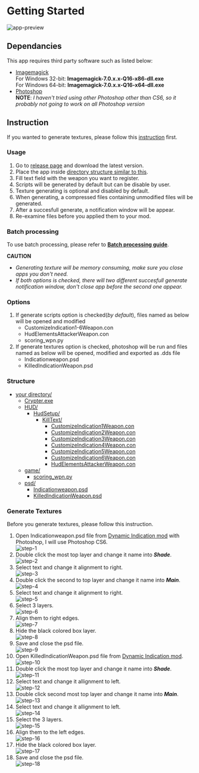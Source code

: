 # Getting Started
![app-preview](https://github.com/severusDude/BF2Dynamic-Indication-Generator/blob/master/common/images/beta1.7.3-preview.png "App Preview")
## Dependancies
This app requires third party software such as listed below:
* [Imagemagick](https://imagemagick.org/script/download.php)\
  For Windows 32-bit: **Imagemagick-7.0.x.x-Q16-x86-dll.exe**\
  For Windows 64-bit: **Imagemagick-7.0.x.x-Q16-x64-dll.exe**
* [Photoshop](https://www.adobe.com/products/photoshop.html)\
  **NOTE**: 
  *I haven't tried using other Photoshop other than CS6, so it probably not going to work on all Photoshop version*
## Instruction
If you wanted to generate textures, please follow this [instruction](https://github.com/severusDude/BF2Dynamic-Indication-Generator/blob/master/INSTRUCTION.md#generate-textures) first.
### Usage
1. Go to [release page](https://github.com/severusDude/BF2Dynamic-Indication-Generator/releases) and download the latest version.
2. Place the app inside [directory structure similar to this](https://github.com/severusDude/BF2Dynamic-Indication-Generator/blob/master/INSTRUCTION.md#structure).
2. Fill text field with the weapon you want to register.
3. Scripts will be generated by default but can be disable by user.
4. Texture generating is optional and disabled by default.
5. When generating, a compressed files containing unmodified files will be generated.
6. After a succesfull generate, a notification window will be appear.
7. Re-examine files before you applied them to your mod.

### Batch processing
To use batch processing, please refer to [**Batch processing guide**](https://github.com/severusDude/BF2Dynamic-Indication-Generator/blob/master/README_BATCH.md).

**CAUTION**
* *Generating texture will be memory consuming, make sure you close apps you don't need.*
* *If both options is checked, there will two different succesfull generate notification window, don't close app before the second one appear.*

### Options
1. If generate scripts option is checked(*by default*), files named as below will be opened and modified
   * CustomizeIndication1-6Weapon.con
   * HudElementsAttackerWeapon.con
   * scoring_wpn.py
2. If generate textures option is checked, photoshop will be run and files named as below will be opened, modified and exported as .dds file
   * Indicationweapon.psd
   * KilledIndicationWeapon.psd

### Structure
* [your directory/]()
  * [Crypter.exe]()
  * [HUD/]()
    * [HudSetup/]()
      * [KillText/]()
        * [CustomizeIndication1Weapon.con]()
        * [CustomizeIndication2Weapon.con]()
        * [CustomizeIndication3Weapon.con]()
        * [CustomizeIndication4Weapon.con]()
        * [CustomizeIndication5Weapon.con]()
        * [CustomizeIndication6Weapon.con]()
        * [HudElementsAttackerWeapon.con]()
  * [game/]()
    * [scoring_wpn.py]()
  * [psd/]()
    * [Indicationweapon.psd]()
    * [KilledIndicationWeapon.psd]()

### Generate Textures
Before you generate textures, please follow this instruction.
1. Open Indicationweapon.psd file from [Dynamic Indication mod](https://www.moddb.com/mods/dynamic-indication-v40-released) with Photoshop, I will use Photoshop CS6.\
   ![step-1](https://github.com/severusDude/BF2Dynamic-Indication-Generator/blob/master/common/images/psd-tutorial/psd-tutorial1.png "Step 1")
2. Double click the most top layer and change it name into ***Shade***.\
   ![step-2](https://github.com/severusDude/BF2Dynamic-Indication-Generator/blob/master/common/images/psd-tutorial/psd-tutorial2.png "Step 2")
3. Select text and change it alignment to right.\
   ![step-3](https://github.com/severusDude/BF2Dynamic-Indication-Generator/blob/master/common/images/psd-tutorial/psd-tutorial3.png "Step 3")
4. Double click the second to top layer and change it name into ***Main***.\
   ![step-4](https://github.com/severusDude/BF2Dynamic-Indication-Generator/blob/master/common/images/psd-tutorial/psd-tutorial4.png "Step 4")
5. Select text and change it alignment to right.\
   ![step-5](https://github.com/severusDude/BF2Dynamic-Indication-Generator/blob/master/common/images/psd-tutorial/psd-tutorial5.png "Step 5")
6. Select 3 layers.\
   ![step-6](https://github.com/severusDude/BF2Dynamic-Indication-Generator/blob/master/common/images/psd-tutorial/psd-tutorial6.png "Step 6")
7. Align them to right edges.\
   ![step-7](https://github.com/severusDude/BF2Dynamic-Indication-Generator/blob/master/common/images/psd-tutorial/psd-tutorial7.png "Step 7")
8. Hide the black colored box layer.\
   ![step-8](https://github.com/severusDude/BF2Dynamic-Indication-Generator/blob/master/common/images/psd-tutorial/psd-tutorial8.png "Step 8")
9. Save and close the psd file.\
   ![step-9](https://github.com/severusDude/BF2Dynamic-Indication-Generator/blob/master/common/images/psd-tutorial/psd-tutorial9.png "Step 9")
10. Open KilledIndicationWeapon.psd file from [Dynamic Indication mod](https://www.moddb.com/mods/dynamic-indication-v40-released).\
   ![step-10](https://github.com/severusDude/BF2Dynamic-Indication-Generator/blob/master/common/images/psd-tutorial/psd-tutorial10.png "Step 10")
11. Double click the most top layer and change it name into ***Shade***.\
   ![step-11](https://github.com/severusDude/BF2Dynamic-Indication-Generator/blob/master/common/images/psd-tutorial/psd-tutorial11.png "Step 11")
12. Select text and change it allignment to left.\
   ![step-12](https://gtihub.com/severusDude/BF2Dynamic-Indication-Generator/blob/master/common/images/psd-tutorial/psd-tutorial12.png "Step 12")
13. Double click second most top layer and change it name into ***Main***.\
   ![step-13](https://github.com/severusDude/BF2Dynamic-Indication-Generator/blob/master/common/images/psd-tutorial/psd-tutorial10.png "Step 13")
14. Select text and change it allignment to left.\
   ![step-14](https://github.com/severusDude/BF2Dynamic-Indication-Generator/blob/master/common/images/psd-tutorial/psd-tutorial14.png "Step 14")
15. Select the 3 layers.\
   ![step-15](https://github.com/severusDude/BF2Dynamic-Indication-Generator/blob/master/common/images/psd-tutorial/psd-tutorial15.png "Step 15")
16. Align them to the left edges.\
   ![step-16](https://github.com/severusDude/BF2Dynamic-Indication-Generator/blob/master/common/images/psd-tutorial/psd-tutorial16.png "Step 16")
17. Hide the black colored box layer.\
   ![step-17](https://github.com/severusDude/BF2Dynamic-Indication-Generator/blob/master/common/images/psd-tutorial/psd-tutorial17.png "Step 17")
18. Save and close the psd file.\
   ![step-18](https://github.com/severusDude/BF2Dynamic-Indication-Generator/blob/master/common/images/psd-tutorial/psd-tutorial18.png "Step 18")
